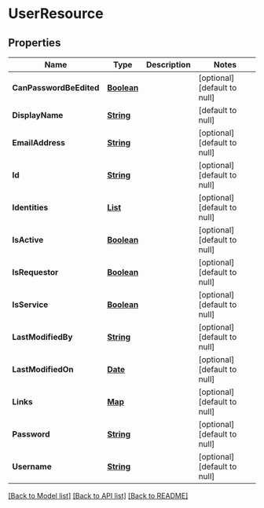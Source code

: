 # UserResource
## Properties

Name | Type | Description | Notes
------------ | ------------- | ------------- | -------------
**CanPasswordBeEdited** | [**Boolean**](boolean.md) |  | [optional] [default to null]
**DisplayName** | [**String**](string.md) |  | [default to null]
**EmailAddress** | [**String**](string.md) |  | [optional] [default to null]
**Id** | [**String**](string.md) |  | [optional] [default to null]
**Identities** | [**List**](IdentityResource.md) |  | [optional] [default to null]
**IsActive** | [**Boolean**](boolean.md) |  | [optional] [default to null]
**IsRequestor** | [**Boolean**](boolean.md) |  | [optional] [default to null]
**IsService** | [**Boolean**](boolean.md) |  | [optional] [default to null]
**LastModifiedBy** | [**String**](string.md) |  | [optional] [default to null]
**LastModifiedOn** | [**Date**](DateTime.md) |  | [optional] [default to null]
**Links** | [**Map**](string.md) |  | [optional] [default to null]
**Password** | [**String**](string.md) |  | [optional] [default to null]
**Username** | [**String**](string.md) |  | [optional] [default to null]

[[Back to Model list]](../README.md#documentation-for-models) [[Back to API list]](../README.md#documentation-for-api-endpoints) [[Back to README]](../README.md)

